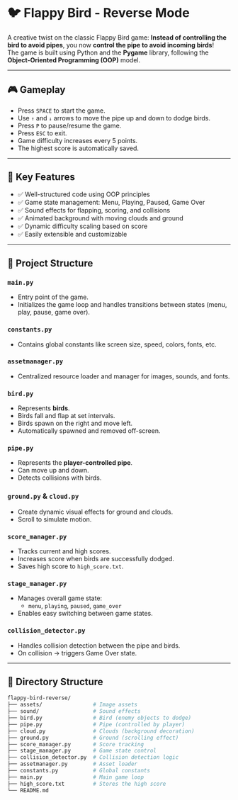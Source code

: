 # 🐦 Flappy Bird - Reverse Mode

A creative twist on the classic Flappy Bird game: **Instead of controlling the bird to avoid pipes**, you now **control the pipe to avoid incoming birds**!  
The game is built using Python and the **Pygame** library, following the **Object-Oriented Programming (OOP)** model.

---

## 🎮 Gameplay

- Press `SPACE` to start the game.
- Use `↑` and `↓` arrows to move the pipe up and down to dodge birds.
- Press `P` to pause/resume the game.
- Press `ESC` to exit.
- Game difficulty increases every 5 points.
- The highest score is automatically saved.

---

## 🧠 Key Features

- ✅ Well-structured code using OOP principles  
- ✅ Game state management: Menu, Playing, Paused, Game Over  
- ✅ Sound effects for flapping, scoring, and collisions  
- ✅ Animated background with moving clouds and ground  
- ✅ Dynamic difficulty scaling based on score  
- ✅ Easily extensible and customizable  

---

## 🧱 Project Structure

### `main.py`  
- Entry point of the game.  
- Initializes the game loop and handles transitions between states (menu, play, pause, game over).

### `constants.py`  
- Contains global constants like screen size, speed, colors, fonts, etc.

### `assetmanager.py`  
- Centralized resource loader and manager for images, sounds, and fonts.

### `bird.py`  
- Represents **birds**.
- Birds fall and flap at set intervals.
- Birds spawn on the right and move left.
- Automatically spawned and removed off-screen.

### `pipe.py`  
- Represents the **player-controlled pipe**.
- Can move up and down.
- Detects collisions with birds.

### `ground.py` & `cloud.py`  
- Create dynamic visual effects for ground and clouds.
- Scroll to simulate motion.

### `score_manager.py`  
- Tracks current and high scores.
- Increases score when birds are successfully dodged.
- Saves high score to `high_score.txt`.

### `stage_manager.py`  
- Manages overall game state:
  - `menu`, `playing`, `paused`, `game_over`
- Enables easy switching between game states.

### `collision_detector.py`  
- Handles collision detection between the pipe and birds.
- On collision → triggers Game Over state.

---

## 📁 Directory Structure

```bash
flappy-bird-reverse/
├── assets/                # Image assets
├── sound/                 # Sound effects
├── bird.py                # Bird (enemy objects to dodge)
├── pipe.py                # Pipe (controlled by player)
├── cloud.py               # Clouds (background decoration)
├── ground.py              # Ground (scrolling effect)
├── score_manager.py       # Score tracking
├── stage_manager.py       # Game state control
├── collision_detector.py  # Collision detection logic
├── assetmanager.py        # Asset loader
├── constants.py           # Global constants
├── main.py                # Main game loop
├── high_score.txt         # Stores the high score
└── README.md

